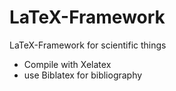# LaTeX-Framework
LaTeX-Framework for scientific things

+ Compile with Xelatex
+ use Biblatex for bibliography
